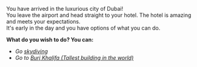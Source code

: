 You have arrived in the luxurious city of Dubai!  
You leave the airport and head straight to your hotel. The hotel is amazing and meets your expectations.  
It's early in the day and you have options of what you can do.  

**What do you wish to do? You can:**  
* _Go [skydiving](/thingstodo/skydiving.md)_
* _Go to [Burj Khalifa (Tallest building in the world)](BurjKhalifa.md)_